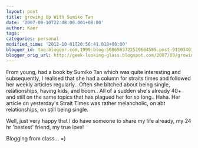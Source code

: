 ```yaml
---
layout: post
title: growing Up With Sumiko Tan
date: '2007-09-10T22:48:00.001+08:00'
author: Kaer
tags: 
categories: personal
modified_time: '2012-10-01T20:56:41.018+08:00'
blogger_id: tag:blogger.com,1999:blog-5086583722519664585.post-9110340107938140987
blogger_orig_url: http://geek-looking-glass.blogspot.com/2007/09/growing-up-with-sumiko-tan.html
---
```


From young, had a book by Sumiko Tan which was quite 
interesting and subsequently, I realised that she had a column for straits 
times and followed her weekly articles regularly.. Often she bitched about 
being single, relationships, having kids, and boom.. All of a sudden she's 
already 40+ and still on the same topics that has plagued her for so long.. 
Haha. Her article on yesterday's Strait Times was rather melancholic, on abt 
relationships, on still being single. 
 
Well, just very happy that I 
do have someone to share my life already, my 24 hr 'bestest' friend, my true 
love! 
 
Blogging from class... =) 